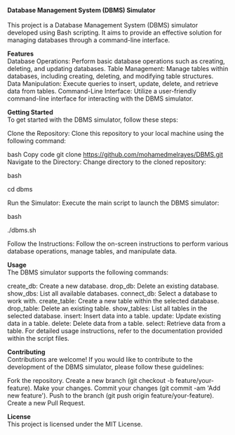 **Database Management System (DBMS) Simulator**<br>  
This project is a Database Management System (DBMS) simulator developed using Bash scripting. It aims to provide an effective solution for managing databases through a command-line interface.

**Features**<br> 
Database Operations: Perform basic database operations such as creating, deleting, and updating databases.
Table Management: Manage tables within databases, including creating, deleting, and modifying table structures.
Data Manipulation: Execute queries to insert, update, delete, and retrieve data from tables.
Command-Line Interface: Utilize a user-friendly command-line interface for interacting with the DBMS simulator.

**Getting Started**<br> 
To get started with the DBMS simulator, follow these steps:

Clone the Repository: Clone this repository to your local machine using the following command:

bash
Copy code
git clone https://github.com/mohamedmelrayes/DBMS.git
Navigate to the Directory: Change directory to the cloned repository:

bash

cd dbms

Run the Simulator: Execute the main script to launch the DBMS simulator:

bash

./dbms.sh

Follow the Instructions: Follow the on-screen instructions to perform various database operations, manage tables, and manipulate data.

**Usage**<br> 
The DBMS simulator supports the following commands:

create_db: Create a new database.
drop_db: Delete an existing database.
show_dbs: List all available databases.
connect_db: Select a database to work with.
create_table: Create a new table within the selected database.
drop_table: Delete an existing table.
show_tables: List all tables in the selected database.
insert: Insert data into a table.
update: Update existing data in a table.
delete: Delete data from a table.
select: Retrieve data from a table.
For detailed usage instructions, refer to the documentation provided within the script files.

**Contributing**<br> 
Contributions are welcome! If you would like to contribute to the development of the DBMS simulator, please follow these guidelines:

Fork the repository.
Create a new branch (git checkout -b feature/your-feature).
Make your changes.
Commit your changes (git commit -am 'Add new feature').
Push to the branch (git push origin feature/your-feature).
Create a new Pull Request.

**License**<br> 
This project is licensed under the MIT License.
